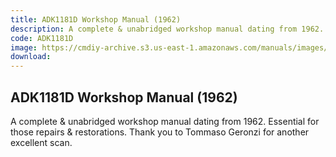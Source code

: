 ```yaml
---
title: ADK1181D Workshop Manual (1962)
description: A complete & unabridged workshop manual dating from 1962.  Essential for those repairs & restorations. Thank you to Tommaso Geronzi for another excellent scan.
code: ADK1181D
image: https://cmdiy-archive.s3.us-east-1.amazonaws.com/manuals/images/ADK1181D.png
download:
---
```


<!-- Content of the page -->

## ADK1181D Workshop Manual (1962)

A complete & unabridged workshop manual dating from 1962.  Essential for those repairs & restorations. Thank you to Tommaso Geronzi for another excellent scan.
